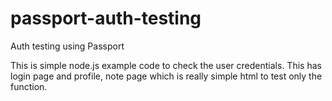 # passport-auth-testing
Auth testing using Passport

This is simple node.js example code to check the user credentials.
This has login page and profile, note page which is really simple html to test only the function.
